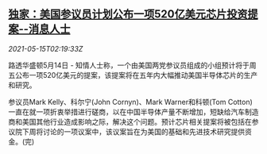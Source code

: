 <!--1621045864000-->
[独家：美国参议员计划公布一项520亿美元芯片投资提案--消息人士](https://cn.reuters.com/article/us-senators-chip-funding-proposal-0515-idCNKBS2CW029)
------

<div><i>2021-05-15T02:19:33Z</i></div><p>路透华盛顿5月14日 - 知情人士称，一个由美国两党参议员组成的小组预计将于周五公布一项520亿美元的提案，该提案将在五年内大幅推动美国半导体芯片的生产和研究。</p><p>参议员Mark Kelly、科尔宁(John Cornyn)、Mark Warner和科顿(Tom Cotton)一直在就一项折衷举措进行磋商，以在中国半导体产量不断增加，短缺给汽车制造商和美国其他行业造成影响之际，解决这个问题。预计芯片相关提案将被包括在参议院下周将讨论的一项议案中，该议案旨在为美国的基础和先进技术研究提供资金。(完)</p>
